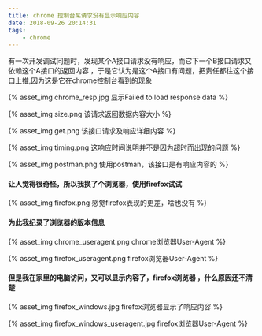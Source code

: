 ```yaml
---
title: chrome 控制台某请求没有显示响应内容
date: 2018-09-26 20:14:31
tags:
	- chrome
---
```


>

有一次开发调试问题时，发现某个A接口请求没有响应，而它下一个B接口请求又依赖这个A接口的返回内容
，于是它认为是这个A接口有问题，把责任都往这个接口上推,因为这是它在chrome控制台看到的现象


{% asset_img chrome_resp.jpg  显示Failed to load response data %}



{% asset_img size.png  该请求返回数据内容大小 %}



{% asset_img get.png  该接口请求及响应详细内容 %}



{% asset_img timing.png  这响应时间说明并不是因为超时而出现的问题 %}



{% asset_img postman.png  使用postman，该接口是有响应内容的 %}



#### 让人觉得很奇怪，所以我换了个浏览器，使用firefox试试

{% asset_img firefox.png  感觉firefox表现的更差，啥也没有 %}


#### 为此我纪录了浏览器的版本信息

{% asset_img chrome_useragent.png  chrome浏览器User-Agent %}

{% asset_img firefox_useragent.png   firefox浏览器User-Agent %}


#### 但是我在家里的电脑访问，又可以显示内容了，firefox浏览器   ，什么原因还不清楚

{% asset_img firefox_windows.jpg  firefox浏览器显示了响应内容 %}

{% asset_img firefox_windows_useragent.jpg  firefox浏览器User-Agent %}